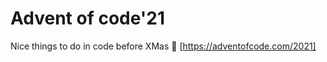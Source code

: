 # Advent of code'21

Nice things to do in code before XMas :christmas_tree:  [https://adventofcode.com/2021]